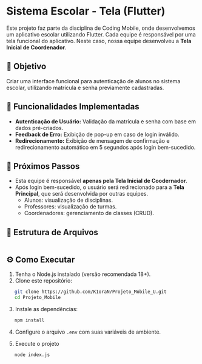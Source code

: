 # Sistema Escolar - Tela (Flutter)

Este projeto faz parte da disciplina de Coding Mobile, onde desenvolvemos um aplicativo escolar utilizando Flutter. Cada equipe é responsável por uma tela funcional do aplicativo. Neste caso, nossa equipe desenvolveu a **Tela Inicial de Coordenador**.

## 🎯 Objetivo

Criar uma interface funcional para autenticação de alunos no sistema escolar, utilizando matrícula e senha previamente cadastradas.

## 🚀 Funcionalidades Implementadas

- **Autenticação de Usuário:** Validação da matrícula e senha com base em dados pré-criados.
- **Feedback de Erro:** Exibição de pop-up em caso de login inválido.
- **Redirecionamento:** Exibição de mensagem de confirmação e redirecionamento automático em 5 segundos após login bem-sucedido.

## 🔄 Próximos Passos

- Esta equipe é responsável **apenas pela Tela Inicial de Coodernador**.
- Após login bem-sucedido, o usuário será redirecionado para a **Tela Principal**, que será desenvolvida por outras equipes.
  - Alunos: visualização de disciplinas.
  - Professores: visualização de turmas.
  - Coordenadores: gerenciamento de classes (CRUD).

## 📁 Estrutura de Arquivos

```

```

## ⚙️ Como Executar

1. Tenha o Node.js instalado (versão recomendada 18+).
2. Clone este repositório:
```bash
   git clone https://github.com/K1oraN/Projeto_Mobile_U.git
   cd Projeto_Mobile
```

3. Instale as dependências:
```bash
   npm install
```

4. Configure o arquivo `.env` com suas variáveis de ambiente.

5. Execute o projeto

```bash
   node index.js
 ```